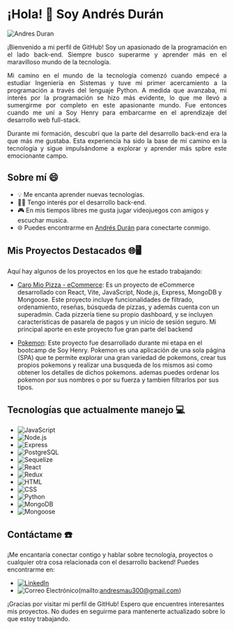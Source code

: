 # ¡Hola! 👋 Soy Andrés Durán

![Andres Duran](https://github.com/CO4CH/CO4CH/assets/109003491/cf91af7a-da33-485b-a99f-96f882781a38)

<p align="justify">
  ¡Bienvenido a mi perfil de GitHub! Soy un apasionado de la programación en el lado back-end. Siempre busco superarme y aprender más en el maravilloso mundo de la tecnología.
</p>

<p align="justify">
  Mi camino en el mundo de la tecnología comenzó cuando empecé a estudiar Ingeniería en Sistemas y tuve mi primer acercamiento a la programación a través del lenguaje Python. A medida que avanzaba, mi interés por la programación se hizo más evidente, lo que me llevó a sumergirme por completo en este apasionante mundo. Fue entonces cuando me uní a Soy Henry para embarcarme en el aprendizaje del desarrollo web full-stack.
</p>

<p align="justify">
  Durante mi formación, descubrí que la parte del desarrollo back-end era la que más me gustaba. Esta experiencia ha sido la base de mi camino en la tecnología y sigue impulsándome a explorar y aprender más spbre este emocionante campo.
</p>

## Sobre mí 😄

- 💡 Me encanta aprender nuevas tecnologías.
- 👨‍💻 Tengo interés por el desarrollo back-end.
- 🎮 En mis tiempos libres me gusta jugar videojuegos con amigos y escuchar musica.
- 🌐 Puedes encontrarme en [Andrés Durán](https://www.linkedin.com/in/andr%C3%A9s-dur%C3%A1n-b4a821232/) para conectarte conmigo.

## Mis Proyectos Destacados 🌐🖥️

Aquí hay algunos de los proyectos en los que he estado trabajando:

- [Caro Mio Pizza - eCommerce](https://github.com/juangui78/pfcaromio): Es un proyecto de eCommerce desarrollado con React, Vite, JavaScript, Node.js, Express, MongoDB y Mongoose. Este proyecto incluye funcionalidades de filtrado, ordenamiento, reseñas, búsqueda de pizzas, y además cuenta con un superadmin. Cada pizzería tiene su propio dashboard, y se incluyen características de pasarela de pagos y un inicio de sesión seguro. Mi principal aporte en este proyecto fue gran parte del backend
  
- [Pokemon](https://github.com/CO4CH/PI-Pokemon-main): Este proyecto fue desarrollado durante mi etapa en el bootcamp de Soy Henry. Pokemon es una aplicación de una sola página (SPA) que te permite explorar una gran variedad de pokemons, crear tus propios pokemons y realizar una busqueda de los mismos asi como obtener los detalles de dichos pokemons. ademas puedes ordenar los pokemon por sus nombres o por su fuerza y tambien filtrarlos por sus tipos.

## Tecnologías que actualmente manejo 💻

- ![JavaScript](https://img.shields.io/badge/JavaScript-F7DF1E?logo=javascript&logoColor=black&style=for-the-badge)
- ![Node.js](https://img.shields.io/badge/Node.js-339933?logo=node.js&logoColor=white&style=for-the-badge)
- ![Express](https://img.shields.io/badge/Express-000000?logo=express&logoColor=white&style=for-the-badge)
- ![PostgreSQL](https://img.shields.io/badge/PostgreSQL-336791?logo=postgresql&logoColor=white&style=for-the-badge)
- ![Sequelize](https://img.shields.io/badge/Sequelize-52B0E7?logo=sequelize&logoColor=white&style=for-the-badge)
- ![React](https://img.shields.io/badge/React-61DAFB?logo=react&logoColor=black&style=for-the-badge)
- ![Redux](https://img.shields.io/badge/Redux-764ABC?logo=redux&logoColor=white&style=for-the-badge)
- ![HTML](https://img.shields.io/badge/HTML-E34F26?logo=html5&logoColor=white&style=for-the-badge)
- ![CSS](https://img.shields.io/badge/CSS-1572B6?logo=css3&logoColor=white&style=for-the-badge)
- ![Python](https://img.shields.io/badge/Python-3776AB?logo=python&logoColor=white&style=for-the-badge)
- ![MongoDB](https://img.shields.io/badge/MongoDB-47A248?logo=mongodb&logoColor=white&style=for-the-badge)
- ![Mongoose](https://img.shields.io/badge/Mongoose-880000?logo=mongoose&logoColor=white&style=for-the-badge)



## Contáctame ☎️

¡Me encantaría conectar contigo y hablar sobre tecnología, proyectos o cualquier otra cosa relacionada con el desarrollo backend! 
Puedes encontrarme en:

- [![LinkedIn](https://img.shields.io/badge/LinkedIn-0077B5?logo=linkedin&logoColor=white&style=for-the-badge)](https://www.linkedin.com/in/andr%C3%A9s-dur%C3%A1n-b4a821232/)
- ![Correo Electrónico](https://img.shields.io/badge/Correo%20Electr%C3%B3nico-EA4335?logo=gmail&logoColor=white&style=for-the-badge)(mailto:andresmau300@gmail.com)


¡Gracias por visitar mi perfil de GitHub! Espero que encuentres interesantes mis proyectos. No dudes en seguirme para mantenerte actualizado sobre lo que estoy trabajando.
<!---
